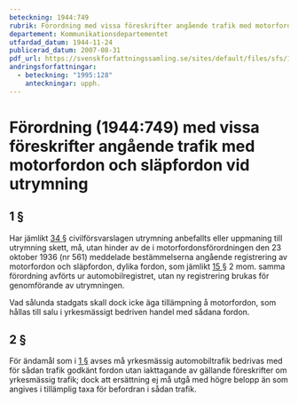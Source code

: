 ```yaml
---
beteckning: 1944:749
rubrik: Förordning med vissa föreskrifter angående trafik med motorfordon och släpfordon vid utrymning
departement: Kommunikationsdepartementet
utfardad_datum: 1944-11-24
publicerad_datum: 2007-08-31
pdf_url: https://svenskforfattningssamling.se/sites/default/files/sfs/1944-11/SFS1944-749.pdf
andringsforfattningar:
  - beteckning: "1995:128"
    anteckningar: upph.
---
```


# Förordning (1944:749) med vissa föreskrifter angående trafik med motorfordon och släpfordon vid utrymning

## 1 §

Har jämlikt [34 §](#34) civilförsvarslagen utrymning anbefallts eller uppmaning till utrymning skett, må, utan hinder av de i motorfordonsförordningen den 23 oktober 1936 (nr 561) meddelade bestämmelserna angående registrering av motorfordon och släpfordon, dylika fordon, som jämlikt [15 §](#15) 2 mom. samma förordning avförts ur automobilregistret, utan ny registrering brukas för genomförande av utrymningen.

Vad sålunda stadgats skall dock icke äga tillämpning å motorfordon, som hållas till salu i yrkesmässigt bedriven handel med sådana fordon.

## 2 §

För ändamål som i [1 §](#1) avses må yrkesmässig automobiltrafik bedrivas med för sådan trafik godkänt fordon utan iakttagande av gällande föreskrifter om yrkesmässig trafik; dock att ersättning ej må utgå med högre belopp än som angives i tillämplig taxa för befordran i sådan trafik.